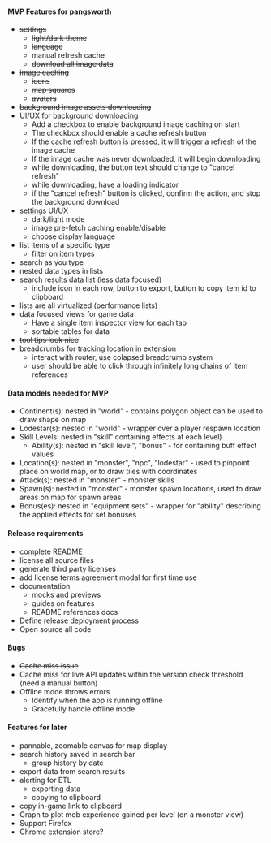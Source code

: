 #### MVP Features for pangsworth
- ~~settings~~
  - ~~light/dark theme~~
  - ~~language~~
  - manual refresh cache
  - ~~download all image data~~
- ~~image caching~~
    - ~~icons~~
    - ~~map squares~~
    - ~~avatars~~
- ~~background image assets downloading~~
- UI/UX for background downloading
  - Add a checkbox to enable background image caching on start
  - The checkbox should enable a cache refresh button
  - If the cache refresh button is pressed, it will trigger a refresh of the image cache
  - If the image cache was never downloaded, it will begin downloading
  - while downloading, the button text should change to "cancel refresh"
  - while downloading, have a loading indicator
  - if the "cancel refresh" button is clicked, confirm the action, and stop the background download
- settings UI/UX
  - dark/light mode
  - image pre-fetch caching enable/disable
  - choose display language
- list items of a specific type
  - filter on item types
- search as you type
- nested data types in lists
- search results data list (less data focused)
  - include icon in each row, button to export, button to copy item id to clipboard
- lists are all virtualized (performance lists)
- data focused views for game data
  - Have a single item inspector view for each tab
  - sortable tables for data
- ~~tool tips look nice~~
- breadcrumbs for tracking location in extension
  - interact with router, use colapsed breadcrumb system
  - user should be able to click through infinitely long chains of item references

#### Data models needed for MVP
- Continent(s): nested in "world" - contains polygon object can be used to draw shape on map
- Lodestar(s): nested in "world" - wrapper over a player respawn location
- Skill Levels: nested in "skill" containing effects at each level)
  - Ability(s): nested in "skill level", "bonus" - for containing buff effect values
- Location(s): nested in "monster", "npc", "lodestar" - used to pinpoint place on world map, or to draw tiles with coordinates
- Attack(s): nested in "monster" - monster skills
- Spawn(s): nested in "monster" - monster spawn locations, used to draw areas on map for spawn areas
- Bonus(es): nested in "equipment sets" - wrapper for "ability" describing the applied effects for set bonuses

#### Release requirements
- complete README
- license all source files
- generate third party licenses
- add license terms agreement modal for first time use
- documentation
  - mocks and previews
  - guides on features
  - README references docs
- Define release deployment process
- Open source all code

#### Bugs
- ~~Cache miss issue~~
- Cache miss for live API updates within the version check threshold (need a manual button)
- Offline mode throws errors
  - Identify when the app is running offline
  - Gracefully handle offline mode

#### Features for later
- pannable, zoomable canvas for map display
- search history saved in search bar
  - group history by date
- export data from search results
- alerting for ETL
  - exporting data
  - copying to clipboard
- copy in-game link to clipboard
- Graph to plot mob experience gained per level (on a monster view)
- Support Firefox
- Chrome extension store?
